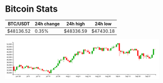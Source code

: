 # Bitcoin Stats

BTC/USDT|24h change|24h high|24h low|
|---|---|---|---|
|$48136.52|0.35%|$48336.59|$47430.18|

<img src="./chart.svg">
